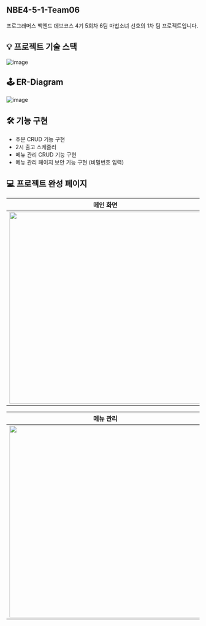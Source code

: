 ## NBE4-5-1-Team06 
프로그래머스 백엔드 데브코스 4기 5회차 6팀 마법소녀 선호의 1차 팀 프로젝트입니다. 


## 💡 프로젝트 기술 스택
![image](https://github.com/user-attachments/assets/7b4cc422-30e0-4159-975d-abb50d391154)



## 🕹 ER-Diagram
![image](https://github.com/user-attachments/assets/9af1cd87-31ca-402d-971e-3e2e8cc02e58)



## 🛠 기능 구현 
- 주문 CRUD 기능 구현
- 2시 출고 스케줄러
- 메뉴 관리 CRUD 기능 구현
- 메뉴 관리 페이지 보안 기능 구현 (비밀번호 입력)


## 💻 프로젝트 완성 페이지
| 메인 화면 | 주문 조회 | 
| --- | --- |
| <img src="https://github.com/user-attachments/assets/a7eb4c84-a99d-4006-af4b-04146a0c78ee" width="500px"/> | <img src="https://github.com/user-attachments/assets/d0557223-0277-4ccf-9917-0a38a1377869" width="500px"/> |
 
 | 메뉴 관리 | 관리 페이지 입장 |
  | --- | --- |
 | <img src="https://github.com/user-attachments/assets/50ca5d3a-bbfd-4afb-9cbb-7f023422d4e4" width="500px"/> | <img src="https://github.com/user-attachments/assets/47f6f969-624a-49ab-9dfa-afd09706c6e0" width="500px"/>|
